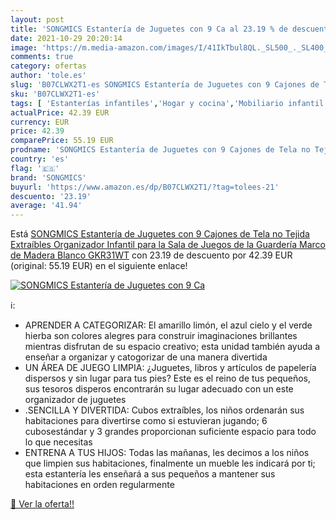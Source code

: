 ```yaml
---
layout: post
title: 'SONGMICS Estantería de Juguetes con 9 Ca al 23.19 % de descuento'
date: 2021-10-29 20:20:14
image: 'https://m.media-amazon.com/images/I/41IkTbul8QL._SL500_._SL400_.jpg'
comments: true
category: ofertas
author: 'tole.es'
slug: 'B07CLWX2T1-es SONGMICS Estantería de Juguetes con 9 Cajones de Tela no...'
sku: 'B07CLWX2T1-es'
tags: [ 'Estanterías infantiles','Hogar y cocina','Mobiliario infantil','Muebles de hogar','juguetes','songmics', ]
actualPrice: 42.39 EUR
currency: EUR
price: 42.39
comparePrice: 55.19 EUR
prodname: 'SONGMICS Estantería de Juguetes con 9 Cajones de Tela no Tejida Extraíbles  Organizador Infantil  para la Sala de Juegos de la Guardería  Marco de Madera  Blanco GKR31WT'
country: 'es'
flag: '🇪🇸'
brand: 'SONGMICS'
buyurl: 'https://www.amazon.es/dp/B07CLWX2T1/?tag=tolees-21'
descuento: '23.19'
average: '41.94'
---
```


Está [SONGMICS Estantería de Juguetes con 9 Cajones de Tela no Tejida Extraíbles  Organizador Infantil  para la Sala de Juegos de la Guardería  Marco de Madera  Blanco GKR31WT](https://www.amazon.es/dp/B07CLWX2T1/?tag=tolees-21) con 23.19 de descuento por 42.39 EUR (original: 55.19 EUR) en el siguiente enlace!

[![SONGMICS Estantería de Juguetes con 9 Ca](https://m.media-amazon.com/images/I/41IkTbul8QL._SL500_._SL400_.jpg)](https://www.amazon.es/dp/B07CLWX2T1/?tag=tolees-21)

ℹ️:

- APRENDER A CATEGORIZAR: El amarillo limón, el azul cielo y el verde hierba son colores alegres para construir imaginaciones brillantes mientras disfrutan de su espacio creativo; esta unidad también ayuda a enseñar a organizar y catogorizar de una manera divertida
- UN ÁREA DE JUEGO LIMPIA: ¿Juguetes, libros y artículos de papelería dispersos y sin lugar para tus pies? Este es el reino de tus pequeños, sus tesoros disperos encontrarán su lugar adecuado con un este organizador de juguetes
- .SENCILLA Y DIVERTIDA: Cubos extraíbles, los niños ordenarán sus habitaciones para divertirse como si estuvieran jugando; 6 cubosestándar y 3 grandes proporcionan suficiente espacio para todo lo que necesitas
- ENTRENA A TUS HIJOS: Todas las mañanas, les decimos a los niños que limpien sus habitaciones, finalmente un mueble les indicará por ti; esta estantería les enseñará a sus pequeños a mantener sus habitaciones en orden regularmente

[🛒 Ver la oferta!!](https://www.amazon.es/dp/B07CLWX2T1/?tag=tolees-21)

